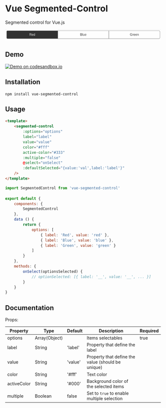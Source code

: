 # Vue Segmented-Control
Segmented control for Vue.js

![Vue Segmented Control visual](https://raw.githubusercontent.com/Pandazaur/vue-segmented-control/master/exemple.png)

## Demo

[![Demo on codesandbox.io](https://codesandbox.io/static/img/play-codesandbox.svg)](https://codesandbox.io/s/n4nxjwz17j)

## Installation

```
npm install vue-segmented-control
```

## Usage

```html
<template>
    <segmented-control
        :options="options"
        label="label"
        value="value"
        color="#fff"
        active-color="#333"
        :multiple="false"
        @select="onSelect"
        :defaultSelected="{value:'val',label:'label'}"
    />
</template>
```
```javascript
import SegmentedControl from 'vue-segmented-control'

export default {
    components: {
        SegmentedControl
    },
    data () {
        return {
            options: [
                { label: 'Red', value: 'red' },
                { label: 'Blue', value: 'blue' },
                { label: 'Green', value: 'green' }
            ]
        }
    },
    methods: {
        onSelect(optionsSelected) {
            // optionSelected: [{ label: '__', value: '__', ... }]
        }
    }
}
```

## Documentation

Props:

| Property | Type | Default | Description | Required |
| ----------- | ----------- | ----------- | ----------- | ----------- |
| options | Array(Object) |  | Items selectables | true
| label   | String | 'label' | Property that define the label |  |
| value   | String | 'value' | Property that define the value (should be unique) |  |
| color   | String | '#fff' | Text color |  |
| activeColor   | String | '#000' | Background color of the selected items | |
| multiple   | Boolean | false | Set to `true` to enable multiple selection | | |
